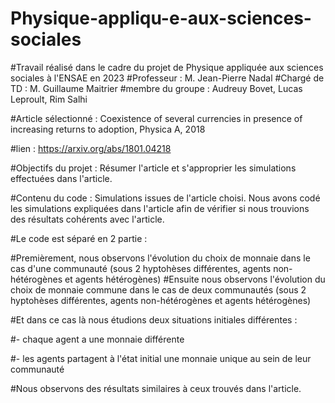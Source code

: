 # Physique-appliqu-e-aux-sciences-sociales
#Travail réalisé dans le cadre du projet de Physique appliquée aux sciences sociales à l'ENSAE en 2023
#Professeur : M. Jean-Pierre Nadal
#Chargé de TD : M. Guillaume Maitrier
#membre du groupe : Audreuy Bovet, Lucas Leproult, Rim Salhi

#Article sélectionné : Coexistence of several currencies in presence of increasing returns to adoption, Physica A, 2018

#lien : https://arxiv.org/abs/1801.04218

#Objectifs du projet : Résumer l'article et s'approprier les simulations effectuées dans l'article.

#Contenu du code : Simulations issues de l'article choisi. Nous avons codé les simulations expliquées dans l'article afin de vérifier si nous trouvions des résultats cohérents avec l'article.

#Le code est séparé en 2 partie :

#Premièrement, nous observons l'évolution du choix de monnaie dans le cas d'une communauté (sous 2 hyptohèses différentes, agents non-hétérogènes et agents hétérogènes)
#Ensuite nous observons l'évolution du choix de monnaie commune dans le cas de deux communautés (sous 2 hyptohèses différentes, agents non-hétérogènes et agents hétérogènes)

#Et dans ce cas là nous étudions deux situations initiales différentes :

#- chaque agent a une monnaie différente

#- les agents partagent à l'état initial une monnaie unique au sein de leur communauté

#Nous observons des résultats similaires à ceux trouvés dans l'article.
